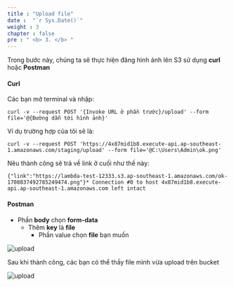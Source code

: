 ```yaml
---
title : "Upload file"
date :  "`r Sys.Date()`" 
weight : 3 
chapter : false
pre : " <b> 3. </b> "
---
```


Trong bước này, chúng ta sẽ thực hiện đăng hình ảnh lên S3 sử dụng **curl** hoặc **Postman**

#### Curl

Các bạn mở terminal và nhập:
```
curl -v --request POST '{Invoke URL ở phần trước}/upload' --form file='@{Đường dẫn tới hình ảnh}'
```
Ví dụ trường hợp của tôi sẽ là:
```
curl -v --request POST 'https://4x87mid1b8.execute-api.ap-southeast-1.amazonaws.com/staging/upload' --form file='@C:\Users\Admin\ok.png'
```
Nêu thành công sẽ trả về link ở cuối như thế này:
```
{"link":"https://lambda-test-12333.s3.ap-southeast-1.amazonaws.com/ok-1708837492785249474.png"}* Connection #0 to host 4x87mid1b8.execute-api.ap-southeast-1.amazonaws.com left intact
```
#### Postman

+ Phần **body** chọn **form-data**
    + Thêm **key** là **file**
        + Phần value chọn **file** bạn muốn

![upload](/images/3.upload/001-upload.png)

Sau khi thành công, các bạn có thể thấy file mình vừa upload trên bucket

![upload](/images/3.upload/002-upload.png)